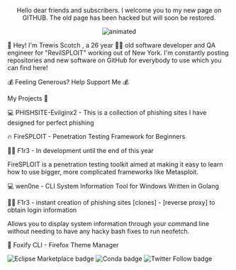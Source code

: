 <p align="center">
Hello dear friends and subscribers. I welcome you to my new page on GITHUB.
 The old page has been hacked but will soon be restored.

</p>

<p align="center">
  <img src="https://caniphish.com/assets/images/hero/Phishing-Hero-Moving.gif" alt="animated" />
</p>


   
🙌 Hey! I'm Trewis Scotch , a 26 year 👨‍💻 old software developer and QA engineer for "RevilSPLOIT" working out of New York. I'm constantly posting repositories and new software on GitHub for everybody to use which you can find here!

💰 Feeling Generous? Help Support Me 💰

My Projects 📝

💻 PHISHSITE-Evilginx2 - This is a collection of phishing sites I have designed for perfect phishing

🔥 FireSPLOIT - Penetration Testing Framework for Beginners

🐱‍💻 F1r3 - In development until the end of this year

 

FireSPLOIT is a penetration testing toolkit aimed at making it easy to learn how to use bigger, more complicated frameworks like Metasploit.

💻 wen0ne - CLI System Information Tool for Windows Written in Golang

🐱‍💻 F1r3 - instant creation of phishing sites [clones] - [reverse proxy] to obtain login information


Allows you to display system information through your command line without needing to have any hacky bash fixes to run neofetch.

🦊 Foxify CLI - Firefox Theme Manager
 
<img alt="Eclipse Marketplace badge" src="https://img.shields.io/badge/updated-today-brightgreen"> <img alt="Conda badge" src="https://img.shields.io/badge/platform-linux--64%20%7C%20win--32%20%7C%20osx--64%20%7C%20win--64-lightgrey"> <img alt="Twitter Follow badge" src="https://img.shields.io/badge/Follow-147-lightgrey?logo=twitter&amp;style=social">
